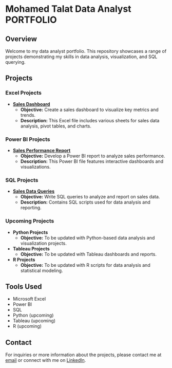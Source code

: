 # Mohamed Talat Data Analyst PORTFOLIO

## Overview
Welcome to my data analyst portfolio. This repository showcases a range of projects demonstrating my skills in data analysis, visualization, and SQL querying.

## Projects

### Excel Projects
- **[Sales Dashboard](excel-projects/sales_dashboard.xlsx)**
  - **Objective:** Create a sales dashboard to visualize key metrics and trends.
  - **Description:** This Excel file includes various sheets for sales data analysis, pivot tables, and charts.

### Power BI Projects
- **[Sales Performance Report](powerbi-projects/sales_performance.pbix)**
  - **Objective:** Develop a Power BI report to analyze sales performance.
  - **Description:** This Power BI file features interactive dashboards and visualizations.

### SQL Projects
- **[Sales Data Queries](sql-projects/sales_data_queries.sql)**
  - **Objective:** Write SQL queries to analyze and report on sales data.
  - **Description:** Contains SQL scripts used for data analysis and reporting.

### Upcoming Projects
- **Python Projects**
  - **Objective:** To be updated with Python-based data analysis and visualization projects.
- **Tableau Projects**
  - **Objective:** To be updated with Tableau dashboards and reports.
- **R Projects**
  - **Objective:** To be updated with R scripts for data analysis and statistical modeling.

## Tools Used
- Microsoft Excel
- Power BI
- SQL
- Python (upcoming)
- Tableau (upcoming)
- R (upcoming)

## Contact
For inquiries or more information about the projects, please contact me at [email](mailto:mohamedtalat201612@gmail.com) or connect with me on [LinkedIn](https://www.linkedin.com/in/mohamed-talat-974163202).
